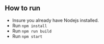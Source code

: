 ## How to run
- Insure you already have Nodejs installed.
- Run `npm install`
- Run `npm run build`
- Run `npm start`
